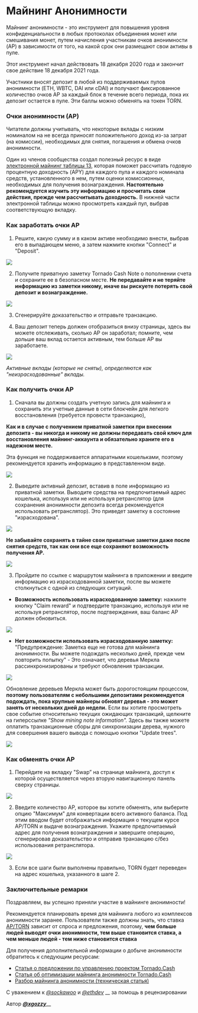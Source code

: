 # Майнинг Анонимности

Майнинг анонимности - это инструмент для повышения уровня конфиденциальности в любых протоколах объединения монет или смешивания монет, путем начисления участникам очков анонимности \(AP\) в зависимости от того, на какой срок они размещают свои активы в пуле.

Этот инструмент начал действовать 18 декабря 2020 года и закончит свое действие 18 декабря 2021 года.

Участники вносят депозит в любой из поддерживаемых пулов анонимности \(ETH, WBTC, DAI или cDAI\) и получают фиксированное количество очков AP за каждый блок в течение всего периода, пока их депозит остается в пуле. Эти баллы можно обменять на токен TORN.

### Очки анонимности \(AP\)

Читатели должны учитывать, что некоторые вклады с низким номиналом на не всегда приносят положительного доход из-за затрат \(на комиссии\), необходимых для снятия, погашения и обмена очков анонимности.

Один из членов сообщества создал полезный ресурс в виде [электронной майнинг таблицы 13](https://torn.community/t/anonymity-mining-spreadsheet/720), которая поможет рассчитать годовую процентную доходность \(APY\) для каждого пула и каждого номинала средств, установленного в нем, путем оценки комиссионных, необходимых для получения вознаграждения. **Настоятельно рекомендуется изучить эту информацию и просчитать свои действия, прежде чем рассчитывать доходность.** В нижней части электронной таблицы можно просмотреть каждый пул, выбрав соответствующую вкладку.

### Как заработать очки AP

1. Решите, какую сумму и в каком активе необходимо внести, выбрав его в выпадающем меню, а затем нажмите кнопки "Connect" и "Deposit".

![](.gitbook/assets/m3fh0gl.png)

2. Получите приватную заметку Tornado Cash Note о пополнении счета и сохраните ее в безопасном месте. **Не передавайте и не теряйте информацию из заметки никому, иначе вы рискуете потерять свой депозит и вознаграждение.**

![](.gitbook/assets/vhustru.png)

3. Сгенерируйте доказательство и отправьте транзакцию.

4. Ваш депозит теперь должен отобразиться внизу страницы, здесь вы можете отслеживать, сколько AP он заработал; помните, чем дольше ваш вклад остается активным, тем больше AP вы заработаете.

![](.gitbook/assets/k6juetp.png)

_Активные вклады \(которые не сняты\), определяются как "неизрасходованные" вклады._

### Как получить очки AP

1. Сначала вы должны создать учетную запись для майнинга и сохранить эти учетные данные в сети блокчейн для легкого восстановления \(требуется провести транзакцию\),

**Как и в случае с получением приватной заметки при внесении депозита - вы никогда и никому не должны передавать свой ключ для восстановления майнинг-аккаунта и обязательно храните его в надежном месте.**

Эта функция не поддерживается аппаратными кошельками, поэтому рекомендуется хранить информацию в представленном виде.

![](.gitbook/assets/lskzkgk.png)

2. Выведите активный депозит, вставив в поле информацию из приватной заметки. Выводите средства на предпочитаемый адрес кошелька, используя или не используя ретранслятор \(для сохранения анонимности депозита всегда рекомендуется использовать ретранслятор\). Это приведет заметку в состояние "израсходована".

![](.gitbook/assets/aid86cj.png)

**Не забывайте сохранять в тайне свои приватные заметки даже после снятия средств, так как они все еще сохраняют возможность получения AP.**

![](.gitbook/assets/bpsqxxr.png)

3. Пройдите по ссылке с маршрутом майнинга в приложении и введите информацию из израсходованной заметки, после вы можете столкнуться с одной из следующих ситуаций.

* **Возможность использовать израсходованную заметку:** нажмите кнопку "Claim reward" и подтвердите транзакцию, используя или не используя ретранслятор, после подтверждения, ваш баланс AP должен обновиться.

![](.gitbook/assets/e9jyqhu.png)

* **Нет возможности использовать израсходованную заметку:** "Предупреждение: Заметка еще не готова для майнинга анонимности. Вы можете подождать несколько дней, прежде чем повторить попытку" - Это означает, что деревья Меркла рассинхронизированы и требуют обновления транзакции.

![](.gitbook/assets/i6qtr0f.png)

Обновление деревьев Меркла может быть дорогостоящим процессом, **поэтому пользователям с небольшими депозитами рекомендуется подождать, пока крупные майнеры обновят деревья - это может занять от нескольких дней до недели.** Если вы хотите просмотреть свое событие относительно текущих ожидающих транзакций, щелкните на гиперссылке _"Show mining note information"._ Здесь вы также можете оплатить транзакционные сборы для синхронизации дерева, нужного для совершения вашего вывода с помощью кнопки "Update trees".

![](.gitbook/assets/d8dmxjj.png)

### Как обменять очки AP

1. Перейдите на вкладку "Swap” на странице майнинга, доступ к которой осуществляется через вторую навигационную панель сверху страницы.

![](.gitbook/assets/ahrjxbq.png)

2. Введите количество AP, которое вы хотите обменять, или выберите опцию "Максимум" для конвертации всего активного баланса. Под этим вводом будет отображаться информация о текущем курсе AP/TORN и выдаче вознаграждения. Укажите предпочитаемый адрес для получения вознаграждения и завершите операцию, сгенерировав доказательство и отправив транзакцию с/без использования ретранслятора.

![](.gitbook/assets/wo55lao.png)

3. Если все шаги были выполнены правильно, TORN будет переведен на адрес кошелька, указанного в шаге 2.

### Заключительные ремарки

Поздравляем, вы успешно приняли участие в майнинге анонимности!

Рекомендуется планировать время для майнинга любого из комплексов анонимности заранее. Пользователи также должны знать, что ставка [AP/TORN](https://dune.xyz/luckyallocator/Daily-AP-TORN-Rate-v2) зависит от спроса и предложения, поэтому, **чем больше людей выводят очки анонимности, тем выше становится ставка, а чем меньше людей - тем ниже становится ставка**

Для получения дополнительной информации о добыче анонимности обратитесь к следующим ресурсам:

* [Статья о предложении по управлению проектом Tornado.Cash](https://tornado-cash.medium.com/tornado-cash-governance-proposal-a55c5c7d0703)
* [Статья об оптимизации майнинга анонимности Tornado.Cash](https://tornado-cash.medium.com/gas-price-claimed-anonymity-mining-a-victim-but-now-everyone-can-claim-ap-5441aaa32a1a)
* [Разбор майнинга анонимности \(техническая статья\)](https://torn.community/t/anonymity-mining-technical-overview/15)

С уважением к [_@sockawoo_](https://torn.community/u/sockawoo) и [_@ethdev_](https://torn.community/u/ethdev) __ за помощь в рецензировании

Автор [_**@xgozzy**_](https://torn.community/u/xgozzy/summary)\_\_

